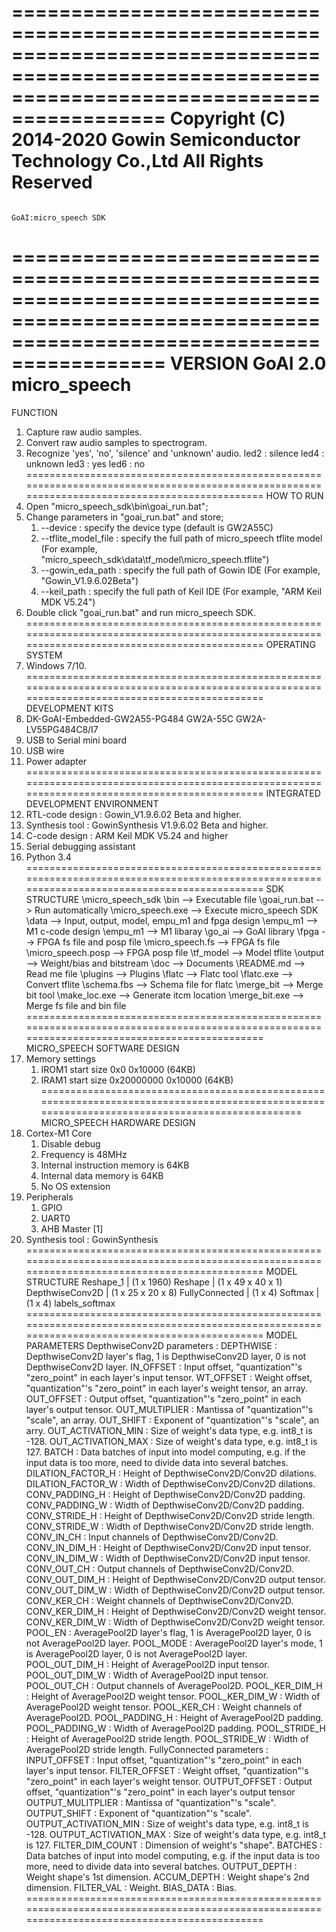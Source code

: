 ===============================================================================================================================================
                                       Copyright (C) 2014-2020 Gowin Semiconductor Technology Co.,Ltd
                                                           All Rights Reserved
===============================================================================================================================================
                                                          GoAI:micro_speech SDK
===============================================================================================================================================
VERSION
    GoAI 2.0 micro_speech
===============================================================================================================================================
FUNCTION
1. Capture raw audio samples.
2. Convert raw audio samples to spectrogram.
3. Recognize 'yes', 'no', 'silence' and 'unknown' audio.
   led2 : silence
   led4 : unknown
   led3 : yes
   led6 : no
===============================================================================================================================================
HOW TO RUN
1. Open "micro_speech_sdk\bin\goai_run.bat";
2. Change parameters in "goai_run.bat" and store;
    1) --device            : specify the device type (default is GW2A55C)
    2) --tflite_model_file : specify the full path of micro_speech tflite model (For example, "micro_speech_sdk\data\tf_model\micro_speech.tflite")
    3) --gowin_eda_path    : specify the full path of Gowin IDE (For example, "Gowin_V1.9.6.02Beta")
    4) --keil_path         : specify the full path of Keil IDE (For example, "ARM Keil MDK V5.24")
3. Double click "goai_run.bat" and run micro_speech SDK.
===============================================================================================================================================
OPERATING SYSTEM
1. Windows 7/10.
===============================================================================================================================================
DEVELOPMENT KITS
1. DK-GoAI-Embedded-GW2A55-PG484
    GW2A-55C
    GW2A-LV55PG484C8/I7
2. USB to Serial mini board
3. USB wire
4. Power adapter
===============================================================================================================================================
INTEGRATED DEVELOPMENT ENVIRONMENT
1. RTL-code design : Gowin_V1.9.6.02 Beta and higher.
2. Synthesis tool  : GowinSynthesis V1.9.6.02 Beta and higher.
3. C-code design   : ARM Keil MDK V5.24 and higher
4. Serial debugging assistant
5. Python 3.4
===============================================================================================================================================
SDK STRUCTURE
\micro_speech_sdk
    \bin                        --> Executable file
        \goai_run.bat           --> Run automatically
        \micro_speech.exe       --> Execute micro_speech SDK
    \data                       --> Input, output, model, empu_m1 and fpga design
        \empu_m1                --> M1 c-code design
            \empu_m1            --> M1 libaray
            \go_ai              --> GoAI library
        \fpga                   --> FPGA fs file and posp file
            \micro_speech.fs    --> FPGA fs file
            \micro_speech.posp  --> FPGA posp file
        \tf_model               --> Model tflite
        \output                 --> Weight/bias and bitstream
    \doc                        --> Documents
        \README.md              --> Read me file
    \plugins                    --> Plugins
        \flatc                  --> Flatc tool
            \flatc.exe          --> Convert tflite
            \schema.fbs         --> Schema file for flatc
        \merge_bit              --> Merge bit tool
            \make_loc.exe       --> Generate itcm location
            \merge_bit.exe      --> Merge fs file and bin file
===============================================================================================================================================
MICRO_SPEECH SOFTWARE DESIGN
1. Memory settings
    1) IROM1
        start             size
        0x0               0x10000 (64KB)
    2) IRAM1
        start             size
        0x20000000        0x10000 (64KB)
===============================================================================================================================================
MICRO_SPEECH HARDWARE DESIGN
1. Cortex-M1 Core
    1) Disable debug
    2) Frequency is 48MHz
    3) Internal instruction memory is 64KB
    4) Internal data memory is 64KB
    5) No OS extension
2. Peripherals
    1) GPIO
    2) UART0
    3) AHB Master [1]
3. Synthesis tool : GowinSynthesis
===============================================================================================================================================
MODEL STRUCTURE
        Reshape_1
           | (1 x 1960)
        Reshape
           | (1 x 49 x 40 x 1)
     DepthwiseConv2D
           | (1 x 25 x 20 x 8)
      FullyConnected
           | (1 x 4)
        Softmax
           | (1 x 4)
      labels_softmax
===============================================================================================================================================
MODEL PARAMETERS
  DepthwiseConv2D parameters :
    DEPTHWISE             : DepthwiseConv2D layer's flag, 1 is DepthwiseConv2D layer, 0 is not DepthwiseConv2D layer.
    IN_OFFSET             : Input offset, "quantization"'s "zero_point" in each layer's input tensor.
    WT_OFFSET             : Weight offset, "quantization"'s "zero_point" in each layer's weight tensor, an array.
    OUT_OFFSET            : Output offset, "quantization"'s "zero_point" in each layer's output tensor.
    OUT_MULTIPLIER        : Mantissa of "quantization"'s "scale", an array.
    OUT_SHIFT             : Exponent of "quantization"'s "scale", an arry.
    OUT_ACTIVATION_MIN    : Size of weight's data type, e.g. int8_t is -128.
    OUT_ACTIVATION_MAX    : Size of weight's data type, e.g. int8_t is 127.
    BATCH                 : Data batches of input into model computing, e.g. if the input data is too more, need to divide data into several batches.
    DILATION_FACTOR_H     : Height of DepthwiseConv2D/Conv2D dilations.
    DILATION_FACTOR_W     : Width of DepthwiseConv2D/Conv2D dilations.
    CONV_PADDING_H        : Height of DepthwiseConv2D/Conv2D padding.
    CONV_PADDING_W        : Width of DepthwiseConv2D/Conv2D padding.
    CONV_STRIDE_H         : Height of DepthwiseConv2D/Conv2D stride length.
    CONV_STRIDE_W         : Width of DepthwiseConv2D/Conv2D stride length.
    CONV_IN_CH            : Input channels of DepthwiseConv2D/Conv2D.
    CONV_IN_DIM_H         : Height of DepthwiseConv2D/Conv2D input tensor.
    CONV_IN_DIM_W         : Width of DepthwiseConv2D/Conv2D input tensor.
    CONV_OUT_CH           : Output channels of DepthwiseConv2D/Conv2D.
    CONV_OUT_DIM_H        : Height of DepthwiseConv2D/Conv2D output tensor.
    CONV_OUT_DIM_W        : Width of DepthwiseConv2D/Conv2D output tensor.
    CONV_KER_CH           : Weight channels of DepthwiseConv2D/Conv2D.
    CONV_KER_DIM_H        : Height of DepthwiseConv2D/Conv2D weight tensor.
    CONV_KER_DIM_W        : Width of DepthwiseConv2D/Conv2D weight tensor.
    POOL_EN               : AveragePool2D layer's flag, 1 is AveragePool2D layer, 0 is not AveragePool2D layer.
    POOL_MODE             : AveragePool2D layer's mode, 1 is AveragePool2D layer, 0 is not AveragePool2D layer.
    POOL_OUT_DIM_H        : Height of AveragePool2D input tensor.
    POOL_OUT_DIM_W        : Width of AveragePool2D input tensor.
    POOL_OUT_CH           : Output channels of AveragePool2D.
    POOL_KER_DIM_H        : Height of AveragePool2D weight tensor.
    POOL_KER_DIM_W        : Width of AveragePool2D weight tensor.
    POOL_KER_CH           : Weight channels of AveragePool2D.
    POOL_PADDING_H        : Height of AveragePool2D padding.
    POOL_PADDING_W        : Width of AveragePool2D padding.
    POOL_STRIDE_H         : Height of AveragePool2D stride length.
    POOL_STRIDE_W         : Width of AveragePool2D stride length.
  FullyConnected parameters :
    INPUT_OFFSET             : Input offset, "quantization"'s "zero_point" in each layer's input tensor.
    FILTER_OFFSET            : Weight offset, "quantization"'s "zero_point" in each layer's weight tensor.
    OUTPUT_OFFSET            : Output offset, "quantization"'s "zero_point" in each layer's output tensor
    OUTPUT_MULITPLIER        : Mantissa of "quantization"'s "scale".
    OUTPUT_SHIFT             : Exponent of "quantization"'s "scale".
    OUTPUT_ACTIVATION_MIN    : Size of weight's data type, e.g. int8_t is -128.
    OUTPUT_ACTIVATION_MAX    : Size of weight's data type, e.g. int8_t is 127.
    FILTER_DIM_COUNT         : Dimension of weight's "shape".
    BATCHES                  : Data batches of input into model computing, e.g. if the input data is too more, need to divide data into several batches.
    OUTPUT_DEPTH             : Weight shape's 1st dimension.
    ACCUM_DEPTH              : Weight shape's 2nd dimension.
    FILTER_VAL               : Weight.
    BIAS_DATA                : Bias.
===============================================================================================================================================